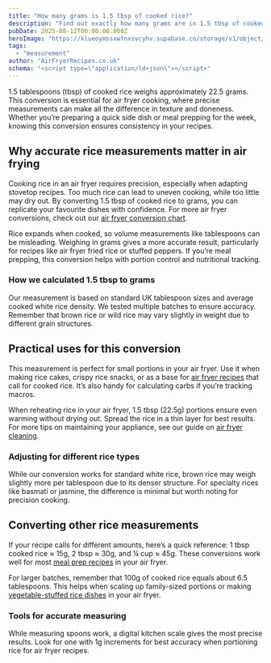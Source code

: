 ```yaml
---
title: "How many grams is 1.5 tbsp of cooked rice?"
description: "Find out exactly how many grams are in 1.5 tbsp of cooked rice for perfect air fryer meal prep every time. Get the conversion now!"
pubDate: 2025-08-12T00:00:00.000Z
heroImage: "https://klueoymssxwfnxsvcyhv.supabase.co/storage/v1/object/public/md/how-many-grams-is-1-5-tbsp-cooked-rice-2854dbae.webp"
tags:
  - "measurement"
author: "AirFryerRecipes.co.uk"
schema: "<script type=\"application/ld+json\"></script>"
---
```


<p>1.5 tablespoons (tbsp) of cooked rice weighs approximately 22.5 grams. This conversion is essential for air fryer cooking, where precise measurements can make all the difference in texture and doneness. Whether you’re preparing a quick side dish or meal prepping for the week, knowing this conversion ensures consistency in your recipes.</p>

<h2>Why accurate rice measurements matter in air frying</h2>  
<p>Cooking rice in an air fryer requires precision, especially when adapting stovetop recipes. Too much rice can lead to uneven cooking, while too little may dry out. By converting 1.5 tbsp of cooked rice to grams, you can replicate your favourite dishes with confidence. For more air fryer conversions, check out our <a href=https://www.airfryerrecipe.co.uk/air-fryer-conversion-chart>air fryer conversion chart</a>.</p>  

<p>Rice expands when cooked, so volume measurements like tablespoons can be misleading. Weighing in grams gives a more accurate result, particularly for recipes like air fryer fried rice or stuffed peppers. If you’re meal prepping, this conversion helps with portion control and nutritional tracking.</p>  

<h3>How we calculated 1.5 tbsp to grams</h3>  
<p>Our measurement is based on standard UK tablespoon sizes and average cooked white rice density. We tested multiple batches to ensure accuracy. Remember that brown rice or wild rice may vary slightly in weight due to different grain structures.</p>  

<h2>Practical uses for this conversion</h2>  
<p>This measurement is perfect for small portions in your air fryer. Use it when making rice cakes, crispy rice snacks, or as a base for <a href=https://www.airfryerrecipe.co.uk/recipes>air fryer recipes</a> that call for cooked rice. It’s also handy for calculating carbs if you’re tracking macros.</p>  

<p>When reheating rice in your air fryer, 1.5 tbsp (22.5g) portions ensure even warming without drying out. Spread the rice in a thin layer for best results. For more tips on maintaining your appliance, see our guide on <a href=https://www.airfryerrecipe.co.uk/air-fryer-cleaner>air fryer cleaning</a>.</p>  

<h3>Adjusting for different rice types</h3>  
<p>While our conversion works for standard white rice, brown rice may weigh slightly more per tablespoon due to its denser structure. For specialty rices like basmati or jasmine, the difference is minimal but worth noting for precision cooking.</p>  

<h2>Converting other rice measurements</h2>  
<p>If your recipe calls for different amounts, here’s a quick reference: 1 tbsp cooked rice ≈ 15g, 2 tbsp ≈ 30g, and ¼ cup ≈ 45g. These conversions work well for most <a href=https://www.airfryerrecipe.co.uk/recipe-category/meal-prep>meal prep recipes</a> in your air fryer.</p>  

<p>For larger batches, remember that 100g of cooked rice equals about 6.5 tablespoons. This helps when scaling up family-sized portions or making <a href=https://www.airfryerrecipe.co.uk/recipe-category/vegetables>vegetable-stuffed rice dishes</a> in your air fryer.</p>  

<h3>Tools for accurate measuring</h3>  
<p>While measuring spoons work, a digital kitchen scale gives the most precise results. Look for one with 1g increments for best accuracy when portioning rice for air fryer recipes.</p>
